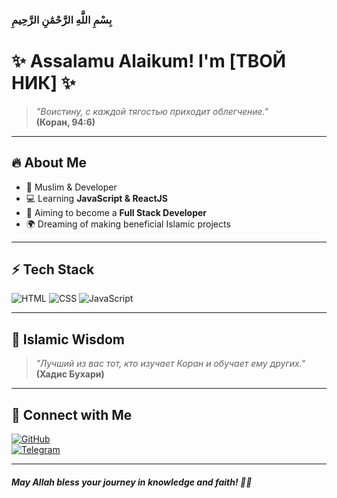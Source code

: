 ### بِسْمِ اللَّهِ الرَّحْمَٰنِ الرَّحِيمِ  

# ✨ Assalamu Alaikum! I'm [ТВОЙ НИК] ✨

> _"Воистину, с каждой тягостью приходит облегчение."_  
> **(Коран, 94:6)**

---

## 🔥 About Me
- 🕌 Muslim & Developer
- 💻 Learning **JavaScript & ReactJS**
- 🎯 Aiming to become a **Full Stack Developer**
- 🌍 Dreaming of making beneficial Islamic projects

---

## ⚡ Tech Stack
![HTML](https://img.shields.io/badge/HTML5-%23E34F26.svg?style=for-the-badge&logo=html5&logoColor=white)
![CSS](https://img.shields.io/badge/CSS3-%231572B6.svg?style=for-the-badge&logo=css3&logoColor=white)
![JavaScript](https://img.shields.io/badge/JavaScript-%23F7DF1E.svg?style=for-the-badge&logo=javascript&logoColor=black)

---

## 🕌 Islamic Wisdom
> _"Лучший из вас тот, кто изучает Коран и обучает ему других."_
> **(Хадис Бухари)**

---

## 🌙 Connect with Me
[![GitHub](https://img.shields.io/badge/GitHub-%2312100E.svg?style=for-the-badge&logo=github&logoColor=white)](https://github.com/ТВОЙ_НИК)  
[![Telegram](https://img.shields.io/badge/Telegram-%2326A5E4.svg?style=for-the-badge&logo=telegram&logoColor=white)](https://t.me/ТВОЙ_НИК)  

---

#### _May Allah bless your journey in knowledge and faith! 🤲✨_
